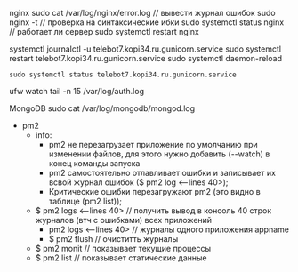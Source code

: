 nginx
    sudo cat /var/log/nginx/error.log // вывести журнал ошибок
    sudo nginx -t // проверка на синтаксические ибки
    sudo systemctl status nginx // работает ли сервер
    sudo systemctl restart nginx

systemctl
    journalctl -u telebot7.kopi34.ru.gunicorn.service
    sudo systemctl restart telebot7.kopi34.ru.gunicorn.service
    sudo systemctl daemon-reload

    sudo systemctl status telebot7.kopi34.ru.gunicorn.service 

ufw
    watch tail -n 15 /var/log/auth.log

MongoDB
    sudo cat /var/log/mongodb/mongod.log



- pm2
    - info: 
        - pm2 не перезагрузает приложение по умолчанию при изменении файлов, для этого нужно добавить (--watch) в конец команды запуска
        - pm2 самостоятельно отлавливает ошибки и записывает их всвой журнал ошибок ($ pm2 log <--lines 40>); 
        - Критические ошибки перезагружают pm2 (это видно в таблице (pm2 list)); 
    - $ pm2 logs <--lines 40> // получить вывод в консоль 40 строк журналов (втч с ошибками) всех приложений
        - pm2 logs <appname> <--lines 40> // журналы одного приложения appname
        - $ pm2 flush // очиститть журналы
    - $ pm2 monit // показывает текущие процессы 
    - $ pm2 list // показывает статические данные 